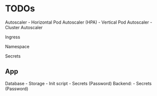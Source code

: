 
# TODOs

Autoscaler
    - Horizontal Pod Autoscaler (HPA)
    - Vertical Pod Autoscaler
    - Cluster Autoscaler

Ingress

Namespace

Secrets

## App
Database
    - Storage
    - Init script
    - Secrets (Password)
Backend:
    - Secrets (Password)